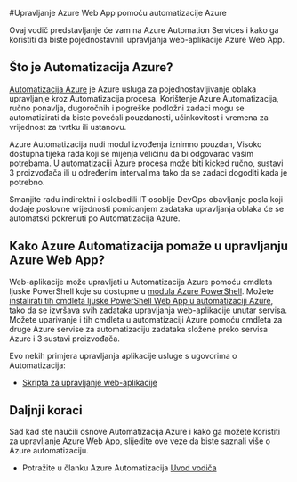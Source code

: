 <properties
    pageTitle="Upravljanje Azure Web App pomoću Azure Automatizacija | Microsoft Azure"
    description="Saznajte kako se servisa Azure Automatizacija možete koristiti da biste upravljali Azure web-aplikacije."
    services="app-service\web, automation"
    documentationCenter=""
    authors="mgoedtel"
    manager="jwhit"
    editor=""/>

<tags
    ms.service="app-service-web"
    ms.workload="web"
    ms.tgt_pltfrm="na"
    ms.devlang="na"
    ms.topic="article"
    ms.date="07/29/2016"
    ms.author="magoedte;csand"/>

#<a name="managing-azure-web-app-using-azure-automation"></a>Upravljanje Azure Web App pomoću automatizacije Azure

Ovaj vodič predstavljanje će vam na Azure Automation Services i kako ga koristiti da biste pojednostavnili upravljanja web-aplikacije Azure Web App.

## <a name="what-is-azure-automation"></a>Što je Automatizacija Azure?

[Automatizacija Azure](../automation/automation-intro.md) je Azure usluga za pojednostavljivanje oblaka upravljanje kroz Automatizacija procesa. Korištenje Azure Automatizacija, ručno ponavlja, dugoročnih i pogreške podložni zadaci mogu se automatizirati da biste povećali pouzdanosti, učinkovitost i vremena za vrijednost za tvrtku ili ustanovu.

Azure Automatizacija nudi modul izvođenja iznimno pouzdan, Visoko dostupna tijeka rada koji se mijenja veličinu da bi odgovarao vašim potrebama. U automatizaciji Azure procesa može biti kicked ručno, sustavi 3 proizvođača ili u određenim intervalima tako da se zadaci dogoditi kada je potrebno.

Smanjite radu indirektni i oslobodili IT osoblje DevOps obavljanje posla koji dodaje poslovne vrijednosti pomicanjem zadataka upravljanja oblaka će se automatski pokrenuti po Automatizacija Azure.


## <a name="how-can-azure-automation-help-manage-azure-web-app"></a>Kako Azure Automatizacija pomaže u upravljanju Azure Web App?

Web-aplikacije može upravljati u Automatizacija Azure pomoću cmdleta ljuske PowerShell koje su dostupne u [modula Azure PowerShell](../powershell-install-configure.md). Možete [instalirati tih cmdleta ljuske PowerShell Web App u automatizaciji Azure](https://azure.microsoft.com/blog/announcing-azure-resource-manager-support-azure-automation-runbooks/), tako da se izvršava svih zadataka upravljanja web-aplikacije unutar servisa. Možete uparivanje i tih cmdleta u automatizaciji Azure pomoću cmdleta za druge Azure servise za automatizaciju zadataka složene preko servisa Azure i 3 sustavi proizvođača.

Evo nekih primjera upravljanja aplikacije usluge s ugovorima o Automatizacija:

* [Skripta za upravljanje web-aplikacije](https://azure.microsoft.com/documentation/scripts/)

## <a name="next-steps"></a>Daljnji koraci

Sad kad ste naučili osnove Automatizacija Azure i kako ga možete koristiti za upravljanje Azure Web App, slijedite ove veze da biste saznali više o Azure automatizaciju.

* Potražite u članku Azure Automatizacija [Uvod vodiča](../automation/automation-first-runbook-graphical.md)

